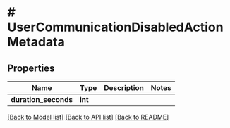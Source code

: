 # # UserCommunicationDisabledActionMetadata

## Properties

Name | Type | Description | Notes
------------ | ------------- | ------------- | -------------
**duration_seconds** | **int** |  |

[[Back to Model list]](../../README.md#models) [[Back to API list]](../../README.md#endpoints) [[Back to README]](../../README.md)
